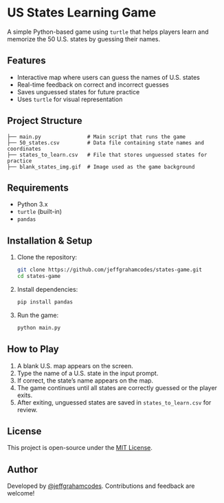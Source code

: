 # US States Learning Game

A simple Python-based game using `turtle` that helps players learn and memorize the 50 U.S. states by guessing their names.

## Features
- Interactive map where users can guess the names of U.S. states
- Real-time feedback on correct and incorrect guesses
- Saves unguessed states for future practice
- Uses `turtle` for visual representation

## Project Structure
```
├── main.py               # Main script that runs the game
├── 50_states.csv         # Data file containing state names and coordinates
├── states_to_learn.csv   # File that stores unguessed states for practice
├── blank_states_img.gif  # Image used as the game background
```

## Requirements
- Python 3.x
- `turtle` (built-in)
- `pandas`

## Installation & Setup
1. Clone the repository:
   ```sh
   git clone https://github.com/jeffgrahamcodes/states-game.git
   cd states-game
   ```
2. Install dependencies:
   ```sh
   pip install pandas
   ```
3. Run the game:
   ```sh
   python main.py
   ```

## How to Play
1. A blank U.S. map appears on the screen.
2. Type the name of a U.S. state in the input prompt.
3. If correct, the state’s name appears on the map.
4. The game continues until all states are correctly guessed or the player exits.
5. After exiting, unguessed states are saved in `states_to_learn.csv` for review.

## License
This project is open-source under the [MIT License](LICENSE).

## Author
Developed by [@jeffgrahamcodes](https://jeffgraham.codes). Contributions and feedback are welcome!

